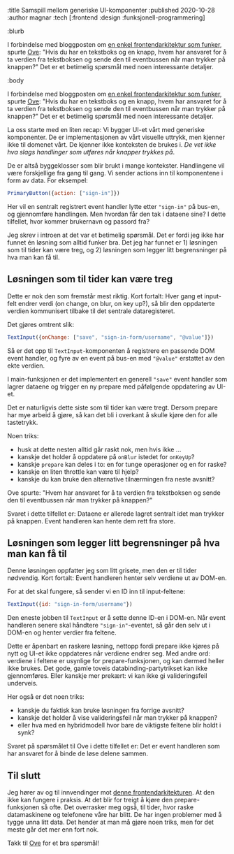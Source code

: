 :title Samspill mellom generiske UI-komponenter
:published 2020-10-28
:author magnar
:tech [:frontend :design :funksjonell-programmering]

:blurb

I forbindelse med bloggposten om [en enkel frontendarkitektur som
funker](/blogg/2020-01-enkel-arkitektur/), spurte
[Ove](https://twitter.com/ovegram/status/1222819751279329281): "Hvis du har en
tekstboks og en knapp, hvem har ansvaret for å ta verdien fra tekstboksen og
sende den til eventbussen når man trykker på knappen?" Det er et betimelig
spørsmål med noen interessante detaljer.

:body

I forbindelse med bloggposten om [en enkel frontendarkitektur som
funker](/blogg/2020-01-enkel-arkitektur/), spurte
[Ove](https://twitter.com/ovegram/status/1222819751279329281): "Hvis du har en
tekstboks og en knapp, hvem har ansvaret for å ta verdien fra tekstboksen og
sende den til eventbussen når man trykker på knappen?" Det er et betimelig
spørsmål med noen interessante detaljer.

La oss starte med en liten recap: Vi bygger UI-et vårt med generiske
komponenter. De er implementasjonen av vårt visuelle uttrykk, men kjenner ikke
til domenet vårt. De kjenner ikke konteksten de brukes i. *De vet ikke hva slags
handlinger som utføres når knapper trykkes på*.

De er altså byggeklosser som blir brukt i mange kontekster. Handlingene vil være
forskjellige fra gang til gang. Vi sender actions inn til komponentene i form av
data. For eksempel:

```js
PrimaryButton({action: ["sign-in"]})
```

Her vil en sentralt registrert event handler lytte etter `"sign-in"` på bus-en,
og gjennomføre handlingen. Men hvordan får den tak i dataene sine? I dette
tilfellet, hvor kommer brukernavn og passord fra?

Jeg skrev i introen at det var et betimelig spørsmål. Det er fordi jeg ikke har
funnet én løsning som alltid funker bra. Det jeg har funnet er 1) løsningen
som til tider kan være treg, og 2) løsningen som legger litt begrensninger på
hva man kan få til.

## Løsningen som til tider kan være treg

Dette er nok den som fremstår mest riktig. Kort fortalt: Hver gang et input-felt
endrer verdi (on change, on blur, on key up?), så blir den oppdaterte verdien
kommunisert tilbake til det sentrale dataregisteret.

Det gjøres omtrent slik:

```js
TextInput({onChange: ["save", "sign-in-form/username", "@value"]})
```

Så er det opp til `TextInput`-komponenten å registrere en passende DOM event
handler, og fyre av en event på bus-en med `"@value"` erstattet av den ekte
verdien.

I main-funksjonen er det implementert en generell `"save"` event handler som
lagrer dataene og trigger en ny prepare med påfølgende oppdatering av UI-et.

Det er naturligvis dette siste som til tider kan være tregt. Dersom prepare har
mye arbeid å gjøre, så kan det bli i overkant å skulle kjøre den for alle
tastetrykk.

Noen triks:

- husk at dette nesten alltid går raskt nok, men hvis ikke ...
- kanskje det holder å oppdatere på `onBlur` istedet for `onKeyUp`?
- kanskje `prepare` kan deles i to: en for tunge operasjoner og en for raske?
- kanskje en liten throttle kan være til hjelp?
- kanskje du kan bruke den alternative tilnærmingen fra neste avsnitt?

Ove spurte: "Hvem har ansvaret for å ta verdien fra
tekstboksen og sende den til eventbussen når man trykker på knappen?"

Svaret i dette tilfellet er: Dataene er allerede lagret sentralt idet man trykker
på knappen. Event handleren kan hente dem rett fra store.

## Løsningen som legger litt begrensninger på hva man kan få til

Denne løsningen oppfatter jeg som litt grisete, men den er til tider nødvendig.
Kort fortalt: Event handleren henter selv verdiene ut av DOM-en.

For at det skal fungere, så sender vi en ID inn til input-feltene:

```js
TextInput({id: "sign-in-form/username"})
```

Den eneste jobben til `TextInput` er å sette denne ID-en i DOM-en. Når event
handleren senere skal håndtere `"sign-in"`-eventet, så går den selv ut i DOM-en
og henter verdier fra feltene.

Dette er åpenbart en raskere løsning, nettopp fordi prepare ikke kjøres på nytt
og UI-et ikke oppdateres når verdiene endrer seg. Med andre ord: verdiene i
feltene er usynlige for prepare-funksjonen, og kan dermed heller ikke brukes.
Det gode, gamle toveis databinding-partytrikset kan ikke gjennomføres. Eller
kanskje mer prekært: vi kan ikke gi valideringsfeil underveis.

Her også er det noen triks:

- kanskje du faktisk kan bruke løsningen fra forrige avsnitt?
- kanskje det holder å vise valideringsfeil når man trykker på knappen?
- eller hva med en hybridmodell hvor bare de viktigste feltene blir holdt i synk?

Svaret på spørsmålet til Ove i dette tilfellet er: Det er event handleren som
har ansvaret for å binde de løse delene sammen.

## Til slutt

Jeg hører av og til innvendinger mot [denne
frontendarkitekturen](/blogg/2020-01-enkel-arkitektur/). At den ikke kan fungere
i praksis. At det blir for treigt å kjøre den prepare-funksjonen så ofte. Det
overrasker meg også, til tider, hvor raske datamaskinene og telefonene våre har
blitt. De har ingen problemer med å tygge unna litt data. Det hender at man må
gjøre noen triks, men for det meste går det mer enn fort nok.

Takk til [Ove](https://twitter.com/ovegram/status/1222819751279329281) for et bra spørsmål!

